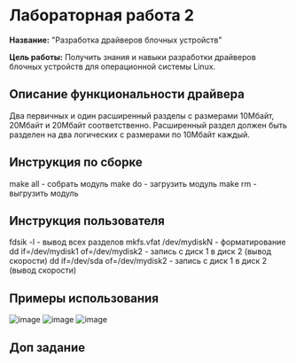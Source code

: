 # Лабораторная работа 2

**Название:** "Разработка драйверов блочных устройств"

**Цель работы:** Получить знания и навыки разработки драйверов блочных 
устройств для операционной системы Linux.

## Описание функциональности драйвера
Два первичных и один расширенный разделы с размерами 
10Мбайт, 20Мбайт и 20Мбайт соответственно. Расширенный 
раздел должен быть разделен на два логических с размерами 
по 10Мбайт каждый.


## Инструкция по сборке
make all - собрать модуль
make do - загрузить модуль
make rm - выгрузить модуль

## Инструкция пользователя
fdsik -l  - вывод всех разделов
mkfs.vfat /dev/mydiskN - форматирование 
dd if=/dev/mydisk1 of=/dev/mydisk2 - запись с диск 1 в диск 2 (вывод скорости)
dd if=/dev/sda of=/dev/mydisk2 - запись с диск 1 в диск 2 (вывод скорости)

## Примеры использования
![image](https://user-images.githubusercontent.com/55399599/164241974-f4d695f9-1d44-47fa-9d02-e452a9dd0e56.png)
![image](https://user-images.githubusercontent.com/55399599/164242050-8d2548bc-cbc0-48b6-9b26-143c70c0a902.png)
![image](https://user-images.githubusercontent.com/55399599/164242157-367136c2-9d6f-475d-9295-a852c2049d6e.png)

## Доп задание 

